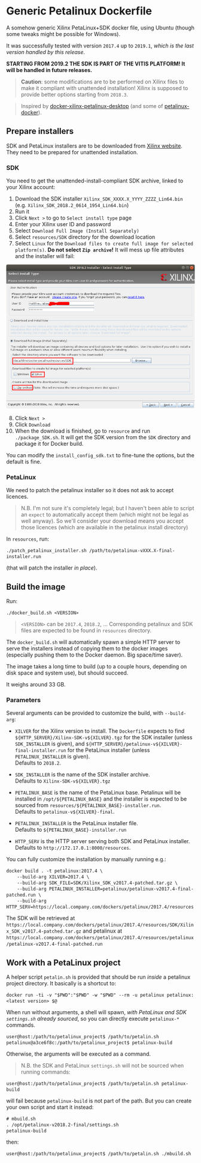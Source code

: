# Generic Petalinux Dockerfile

A somehow generic Xilinx PetaLinux+SDK docker file, using Ubuntu (though some tweaks might be possible for Windows).

It was successfully tested with version `2017.4` up to `2019.1`, *which is the last version handled by this release*.

**STARTING FROM 2019.2 THE SDK IS PART OF THE VITIS PLATFORM! It will be handled in future releases.**

> **Caution**: some modifications are to be performed on Xilinx files to make it compliant with unattended installation! Xilinx is supposed to provide better options starting from `2018.3`.

>Inspired by [docker-xilinx-petalinux-desktop](https://github.com/JamesAnthonyLow/docker-xilinx-petalinux-desktop) (and some of [petalinux-docker](https://github.com/xaljer/petalinux-docker)).

## Prepare installers

SDK and PetaLinux installers are to be downloaded from [Xilinx website](https://www.xilinx.com/support/download/index.html/content/xilinx/en/downloadNav/embedded-design-tools.html). They need to be prepared for unattended installation.

### SDK

You need to get the unattended-install-compliant SDK archive, linked to your Xilinx account:
1. Download the SDK installer `Xilinx_SDK_XXXX.X_YYYY_ZZZZ_Lin64.bin` (e.g. `Xilinx_SDK_2018.2_0614_1954_Lin64.bin`)
2. Run it
3. Click `Next >` to go to `Select install type` page
4. Enter your Xilinx user ID and password
5. Select `Download Full Image (Install Separately)`
6. Select `resources/SDK` directory for the download location
7. Select `Linux` for the `Download files to create full image for selected platform(s)`. **Do not select `Zip archive`!** It will mess up file attributes and the installer will fail:

![SDK install](SDK_install.png)

8. Click `Next >`
9. Click `Download`
10. When the download is finished, go to `resource` and run `./package_SDK.sh`. It will get the SDK version from the `SDK` directory and package it for Docker build.

You can modify the `install_config_sdk.txt` to fine-tune the options, but the default is fine.

### PetaLinux

We need to patch the petalinux installer so it does not ask to accept licences.

> N.B. I'm not sure it's completely legal; but I haven't been able to script an `expect` to automatically accept them (which might not be legal as well anyway). So we'll consider your download means you accept those licences (which are available in the petalinux install directory)

In `resources`, run:

    ./patch_petalinux_installer.sh /path/to/petalinux-vXXX.X-final-installer.run

(that will patch the installer *in place*).

## Build the image

Run:

    ./docker_build.sh <VERSION>

> `<VERSION>` can be `2017.4`, `2018.2`, ...
> Corresponding petalinux and SDK files are expected to be found in `resources` directory.

The `docker_build.sh` will automatically spawn a simple HTTP server to serve the installers instead of copying them to the docker images (especially pushing them to the Docker daemon. Big space/time saver).

The image takes a long time to build (up to a couple hours, depending on disk space and system use), but should succeed.

It weighs around 33 GB.

### Parameters

Several arguments can be provided to customize the build, with `--build-arg`:

* `XILVER` for the Xilinx version to install. The `Dockerfile` expects to find `${HTTP_SERVER}/Xilinx-SDK-v${XILVER}.tgz` for the SDK installer (unless `SDK_INSTALLER` is given), and `${HTTP_SERVER}/petalinux-v${XILVER}-final-installer.run` for the PetaLinux installer (unless `PETALINUX_INSTALLER` is given).
<br/>Defaults to `2018.2`.

* `SDK_INSTALLER` is the name of the SDK installer archive.
<br/>Defaults to `Xilinx-SDK-v${XILVER}.tgz`

* `PETALINUX_BASE` is the name of the PetaLinux base. Petalinux will be installed in `/opt/${PETALINUX_BASE}` and the installer is expected to be sourced from `resources/${PETALINUX_BASE}-installer.run`.
<br/>Defaults to `petalinux-v${XILVER}-final`.

* `PETALINUX_INSTALLER` is the PetaLinux installer file.
<br/>Defaults to `${PETALINUX_BASE}-installer.run`

* `HTTP_SERV` is the HTTP server serving both SDK and PetaLinux installer.
<br/>Defaults to `http://172.17.0.1:8000/resources`.

You can fully customize the installation by manually running e.g.:

    docker build . -t petalinux:2017.4 \
        --build-arg XILVER=2017.4 \
        --build-arg SDK_FILE=SDK/Xilinx_SDK_v2017.4-patched.tar.gz \
        --build-arg PETALINUX_INSTALLER=petalinux/petalinux-v2017.4-final-patched.run \
        --build-arg HTTP_SERV=https://local.company.com/dockers/petalinux/2017.4/resources

The SDK will be retrieved at `https://local.company.com/dockers/petalinux/2017.4/resources/SDK/Xilinx_SDK_v2017.4-patched.tar.gz` and petalinux at `https://local.company.com/dockers/petalinux/2017.4/resources/petalinux/petalinux-v2017.4-final-patched.run`

## Work with a PetaLinux project

A helper script `petalin.sh` is provided that should be run *inside* a petalinux project directory. It basically is a shortcut to:

    docker run -ti -v "$PWD":"$PWD" -w "$PWD" --rm -u petalinux petalinux:<latest version> $@

When run without arguments, a shell will spawn, *with PetaLinux and SDK `settings.sh` already sourced*, so you can directly execute `petalinux-*` commands.

    user@host:/path/to/petalinux_project$ /path/to/petalin.sh
    petalinux@a3ce6f8c:/path/to/petalinux_project$ petalinux-build

Otherwise, the arguments will be executed as a command.

> N.B. the SDK and PetaLinux `settings.sh` will not be sourced when running commands:

    user@host:/path/to/petalinux_project$ /path/to/petalin.sh petalinux-build

will fail because `petalinux-build` is not part of the path. But you can create your own script and start it instead:

    # mbuild.sh
    . /opt/petalinux-v2018.2-final/settings.sh
    petalinux-build

then:

    user@host:/path/to/petalinux_project$ /path/to/petalin.sh ./mbuild.sh
